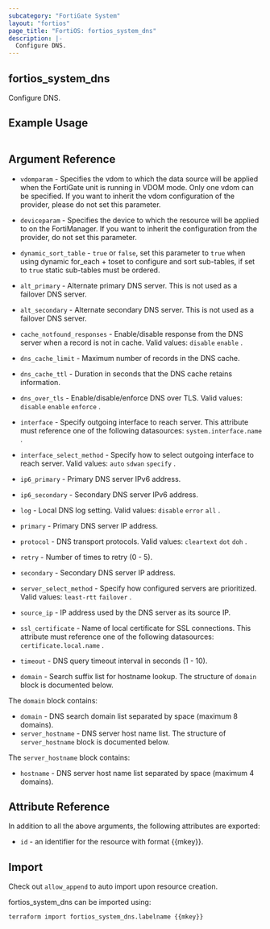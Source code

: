 ```yaml
---
subcategory: "FortiGate System"
layout: "fortios"
page_title: "FortiOS: fortios_system_dns"
description: |-
  Configure DNS.
---
```


## fortios_system_dns
Configure DNS.

## Example Usage

```hcl

```

## Argument Reference
* `vdomparam` - Specifies the vdom to which the data source will be applied when the FortiGate unit is running in VDOM mode. Only one vdom can be specified. If you want to inherit the vdom configuration of the provider, please do not set this parameter.
* `deviceparam` - Specifies the device to which the resource will be applied to on the FortiManager. If you want to inherit the configuration from the provider, do not set this parameter.
* `dynamic_sort_table` - `true` or `false`, set this parameter to `true` when using dynamic for_each + toset to configure and sort sub-tables, if set to `true` static sub-tables must be ordered.

* `alt_primary` - Alternate primary DNS server. This is not used as a failover DNS server.
* `alt_secondary` - Alternate secondary DNS server. This is not used as a failover DNS server.
* `cache_notfound_responses` - Enable/disable response from the DNS server when a record is not in cache. Valid values: `disable` `enable` .
* `dns_cache_limit` - Maximum number of records in the DNS cache.
* `dns_cache_ttl` - Duration in seconds that the DNS cache retains information.
* `dns_over_tls` - Enable/disable/enforce DNS over TLS. Valid values: `disable` `enable` `enforce` .
* `interface` - Specify outgoing interface to reach server. This attribute must reference one of the following datasources: `system.interface.name` .
* `interface_select_method` - Specify how to select outgoing interface to reach server. Valid values: `auto` `sdwan` `specify` .
* `ip6_primary` - Primary DNS server IPv6 address.
* `ip6_secondary` - Secondary DNS server IPv6 address.
* `log` - Local DNS log setting. Valid values: `disable` `error` `all` .
* `primary` - Primary DNS server IP address.
* `protocol` - DNS transport protocols. Valid values: `cleartext` `dot` `doh` .
* `retry` - Number of times to retry (0 - 5).
* `secondary` - Secondary DNS server IP address.
* `server_select_method` - Specify how configured servers are prioritized. Valid values: `least-rtt` `failover` .
* `source_ip` - IP address used by the DNS server as its source IP.
* `ssl_certificate` - Name of local certificate for SSL connections. This attribute must reference one of the following datasources: `certificate.local.name` .
* `timeout` - DNS query timeout interval in seconds (1 - 10).
* `domain` - Search suffix list for hostname lookup. The structure of `domain` block is documented below.

The `domain` block contains:

* `domain` - DNS search domain list separated by space (maximum 8 domains).
* `server_hostname` - DNS server host name list. The structure of `server_hostname` block is documented below.

The `server_hostname` block contains:

* `hostname` - DNS server host name list separated by space (maximum 4 domains).

## Attribute Reference

In addition to all the above arguments, the following attributes are exported:
* `id` - an identifier for the resource with format {{mkey}}.

## Import

Check out `allow_append` to auto import upon resource creation.

fortios_system_dns can be imported using:
```sh
terraform import fortios_system_dns.labelname {{mkey}}
```
